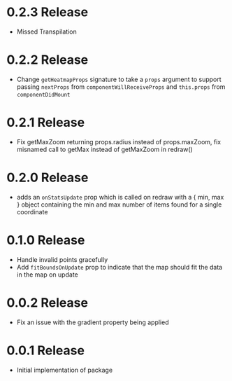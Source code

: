 # 0.2.3 Release
- Missed Transpilation

# 0.2.2 Release
- Change `getHeatmapProps` signature to take a `props` argument to support passing `nextProps` from `componentWillReceiveProps` and `this.props` from `componentDidMount`

# 0.2.1 Release

- Fix getMaxZoom returning props.radius instead of props.maxZoom, fix misnamed call to getMax instead of getMaxZoom in redraw()

# 0.2.0 Release

- adds an `onStatsUpdate` prop which is called on redraw with a { min, max } object containing the min and max number of items found for a single coordinate

# 0.1.0 Release

- Handle invalid points gracefully
- Add `fitBoundsOnUpdate` prop to indicate that the map should fit the data in the map on update

# 0.0.2 Release

- Fix an issue with the gradient property being applied

# 0.0.1 Release

- Initial implementation of package
